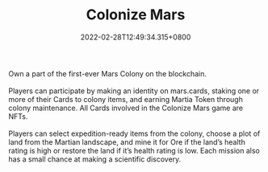 ﻿---
title: "Colonize Mars"
description: "Own a part of the first blockchain Mars Colony!"
lead: "Own a part of the first blockchain Mars Colony!"
date: 2022-02-28T12:49:34.315+0800
lastmod: 2022-02-28T12:49:34.315+0800
draft: false
featuredImage: ["100_colonize-mars.jpg"]
score: "122"
status: "Presale"
blockchain: ["WAX"]
nft_support: "Yes"
free_to_play: "NFT"
play_to_earn: ["Crypto"]
website: "https://mars.cards/?utm_source=PlayToEarn.net&utm_medium=organic&utm_campaign=gamepage"
twitter: "https://twitter.com/ColonizeMarsNFT"
discord: "https://discord.com/invite/colonizemars"
telegram: "https://t.me/colonizemarsnft"
github: 
youtube: 
twitch: 
facebook: 
instagram: 
reddit: 
medium: 
steam: 
gitbook: 
googleplay: 
appstore: 

  
    
categories: ["games"]
games: ["DeFi","Simulation","Space"]
toc: false
pinned: false
weight: 
---
Own a part of the first-ever Mars Colony on the blockchain.<br> <br> Players can participate by making an identity on mars.cards, staking one or more of their Cards to colony items, and earning Martia Token through colony maintenance. All Cards involved in the Colonize Mars game are NFTs.<br> <br> Players can select expedition-ready items from the colony, choose a plot of land from the Martian landscape, and mine it for Ore if the land’s health rating is high or restore the land if it’s health rating is low. Each mission also has a small chance at making a scientific discovery.